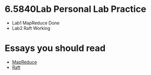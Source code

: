 # 6.5840Lab Personal Lab Practice
* Lab1 MapReduce Done
* Lab2 Raft Working

# Essays you should read
* [MapReduce](https://static.googleusercontent.com/media/research.google.com/en//archive/mapreduce-osdi04.pdf)
* [Raft](https://pdos.csail.mit.edu/6.824/papers/raft-extended.pdf)
